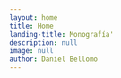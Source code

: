 ```yaml
---
layout: home
title: Home
landing-title: Monografía'
description: null
image: null
author: Daniel Bellomo
---
```



